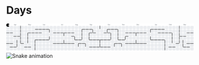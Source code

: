 # Days
<picture>
  <source media="(prefers-color-scheme: dark)" srcset="https://raw.githubusercontent.com/91Daysss/Days/output/pacman-contribution-graph-dark.svg">
  <source media="(prefers-color-scheme: light)" srcset="https://raw.githubusercontent.com/91Daysss/Days/output/pacman-contribution-graph.svg">
  <img alt="pacman contribution graph" src="https://raw.githubusercontent.com/91Daysss/Days/output/pacman-contribution-graph.svg">
</picture>

<picture>
   <source media="(prefers-color-scheme: dark)" srcset="https://raw.githubusercontent.com/91Daysss/Days/output/github-snake-dark.svg" />
   <source media="(prefers-color-scheme: light)" srcset="https://raw.githubusercontent.com/91Daysss/Days/output/github-snake.svg" />
   <img src="https://raw.githubusercontent.com/91Daysss/Days/output/snake.svg" alt="Snake animation" />
</picture>

###
